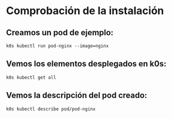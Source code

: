 # Comprobación de la instalación


## Creamos un pod de ejemplo:

```
k0s kubectl run pod-nginx --image=nginx
```


## Vemos los elementos desplegados en k0s:

```
k0s kubectl get all
```


## Vemos la descripción del pod creado:

```
k0s kubectl describe pod/pod-nginx
```

